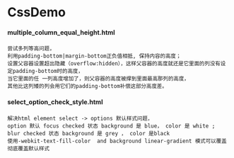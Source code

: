 # CssDemo

#### multiple_column_equal_height.html
```
尝试多列等高问题，
利用padding-bottom|margin-bottom正负值相抵, 保持内容的高度；
设置父容器设置超出隐藏（overflow:hidden），这样父容器的高度就还是它里面的列没有设定padding-bottom时的高度，
当它里面的任 一列高度增加了，则父容器的高度被撑到里面最高那列的高度，
其他比这列矮的列会用它们的padding-bottom补偿这部分高度差。
```

#### select_option_check_style.html
```
解决html element select -> options 默认样式问题，
option 默认 focus checked 状态 background 是 blue， color 是 white ; blur checked 状态 background 是 grey ， color 是black 
使用-webkit-text-fill-color  and background linear-gradient 模式可以覆盖彻底覆盖默认样式
```
